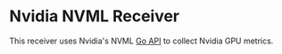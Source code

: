 # Nvidia NVML Receiver

This receiver uses Nvidia's NVML [Go API](https://github.com/NVIDIA/go-nvml) to collect Nvidia GPU metrics.
